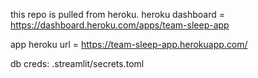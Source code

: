this repo is pulled from heroku. heroku dashboard = https://dashboard.heroku.com/apps/team-sleep-app

app heroku url = https://team-sleep-app.herokuapp.com/

db creds:  .streamlit/secrets.toml
